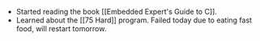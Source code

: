 - Started reading the book [[Embedded Expert's Guide to C]].
- Learned about the [[75 Hard]] program. Failed today due to eating fast food, will restart tomorrow.